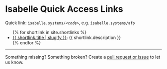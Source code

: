 # Isabelle Quick Access Links

Quick link: <code>isabelle.systems/<em>&lt;code&gt;</em></code>, e.g. <code>isabelle.systems/afp</code>

<ul>
  {% for shortlink in site.shortlinks %}
    <li>
      <a href="{{ shortlink.redirect }}">{{ shortlink.title | slugify }}</a>: {{ shortlink.description }}
    </li>
  {% endfor %}
</ul>

---

Something missing? Something broken? Create a [pull request or issue](https://github.com/isabelle-prover/isabelle-prover.github.io) to let us know.
